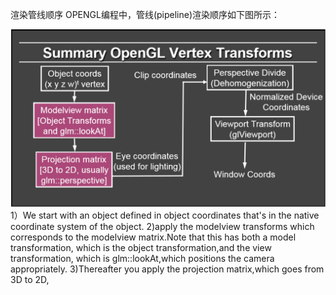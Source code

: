 渲染管线顺序
OPENGL编程中，管线(pipeline)渲染顺序如下图所示：

![](/Computer_Graphics/images/41.png)
1）We start with an object defined in object coordinates that's in the native coordinate system of the object.
2)apply the modelview transforms which corresponds to the modelview matrix.Note that this has both a model transformation, which is the object transformation,and the view transformation, which is glm::lookAt,which positions the camera appropriately.
3)Thereafter you apply the projection matrix,which goes from 3D to 2D,
